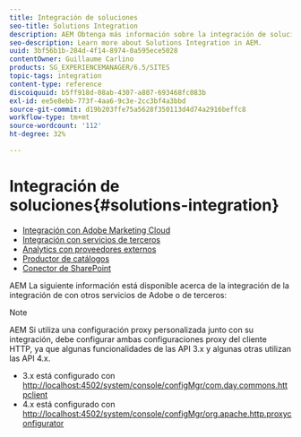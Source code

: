 ```yaml
---
title: Integración de soluciones
seo-title: Solutions Integration
description: AEM Obtenga más información sobre la integración de soluciones en la.
seo-description: Learn more about Solutions Integration in AEM.
uuid: 3bf56b1b-284d-4f14-8974-0a595ece5028
contentOwner: Guillaume Carlino
products: SG_EXPERIENCEMANAGER/6.5/SITES
topic-tags: integration
content-type: reference
discoiquuid: b5ff918d-08ab-4307-a807-693468fc083b
exl-id: ee5e8ebb-773f-4aa6-9c3e-2cc3bf4a3bbd
source-git-commit: d19b203ffe75a5628f350113d4d74a2916beffc8
workflow-type: tm+mt
source-wordcount: '112'
ht-degree: 32%

---
```


# Integración de soluciones{#solutions-integration}

* [Integración con Adobe Marketing Cloud](/help/sites-administering/marketing-cloud.md)
* [Integración con servicios de terceros](/help/sites-administering/third-party-services.md)
* [Analytics con proveedores externos](/help/sites-administering/external-providers.md)
* [Productor de catálogos](/help/sites-administering/catalog-producer.md)
* [Conector de SharePoint](/help/sites-administering/sharepoint-connector.md)

AEM La siguiente información está disponible acerca de la integración de la integración de con otros servicios de Adobe o de terceros:

>[!NOTE]
>
>AEM Si utiliza una configuración proxy personalizada junto con su integración, debe configurar ambas configuraciones proxy del cliente HTTP, ya que algunas funcionalidades de las API 3.x y algunas otras utilizan las API 4.x.
>
>* 3.x está configurado con [http://localhost:4502/system/console/configMgr/com.day.commons.httpclient](http://localhost:4502/system/console/configMgr/com.day.commons.httpclient)
>* 4.x está configurado con [http://localhost:4502/system/console/configMgr/org.apache.http.proxyconfigurator](http://localhost:4502/system/console/configMgr/org.apache.http.proxyconfigurator)
>

